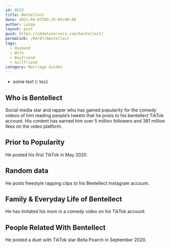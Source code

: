 ```yaml
---
id: 8523
title: Bentellect
date: 2021-04-07T05:25:05+00:00
author: Laima
layout: post
guid: https://ukdataservers.com/bentellect/
permalink: /04/07/bentellect
tags:
  - Husband
  - Wife
  - Boyfriend
  - Girlfriend
category: Marriage Guides
---
```


* some text
{: toc}


## Who is Bentellect
                  
                  
                  
Social media star and rapper who has gained popularity for the comedy videos of him reading people&#8217;s tweets that he posts to his bentellect TikTok account. His content has earned him over 5 million followers and 381 million likes on the video platform. 
                  
              
            
              
            
                
                
                
## Prior to Popularity
                  
                  
                  
He posted his first TikTok in May 2020. 
                  
              
            
              
            
                
                
                
## Random data
                  
                  
                  
He posts freestyle rapping clips to his Bentellect Instagram account. 
                  
              
            
              
            
                
                
                
## Family & Everyday Life of Bentellect
                  
                  
                  
He has imitated his mom in a comedy video on his TikTok account. 
                  
              
            
              
            
                
                
                
## People Related With Bentellect
                  
                  
                  
He posted a duet with TikTok star Bella Poarch in September 2020. 
                  
              
            
              
            
                
              
            
              
              
            
            
              
            
          
          
          